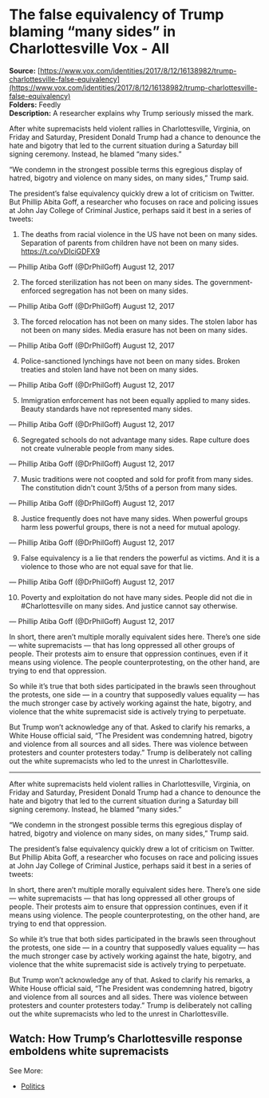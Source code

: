 # The false equivalency of Trump blaming “many sides” in Charlottesville Vox - All

**Source:** [https://www.vox.com/identities/2017/8/12/16138982/trump-charlottesville-false-equivalency](https://www.vox.com/identities/2017/8/12/16138982/trump-charlottesville-false-equivalency)  
**Folders:** Feedly  
**Description:** A researcher explains why Trump seriously missed the mark.

After white supremacists held violent rallies in Charlottesville, Virginia, on Friday and Saturday, President Donald Trump had a chance to denounce the hate and bigotry that led to the current situation during a Saturday bill signing ceremony. Instead, he blamed “many sides.”

“We condemn in the strongest possible terms this egregious display of hatred, bigotry and violence on many sides, on many sides,” Trump said.

The president’s false equivalency quickly drew a lot of criticism on Twitter. But Phillip Abita Goff, a researcher who focuses on race and policing issues at John Jay College of Criminal Justice, perhaps said it best in a series of tweets:

1. The deaths from racial violence in the US have not been on many sides. Separation of parents from children have not been on many sides. https://t.co/vDIciGDFX9

— Phillip Atiba Goff (@DrPhilGoff) August 12, 2017

2. The forced sterilization has not been on many sides. The government-enforced segregation has not been on many sides.

— Phillip Atiba Goff (@DrPhilGoff) August 12, 2017

3. The forced relocation has not been on many sides. The stolen labor has not been on many sides. Media erasure has not been on many sides.

— Phillip Atiba Goff (@DrPhilGoff) August 12, 2017

4. Police-sanctioned lynchings have not been on many sides. Broken treaties and stolen land have not been on many sides.

— Phillip Atiba Goff (@DrPhilGoff) August 12, 2017

5. Immigration enforcement has not been equally applied to many sides. Beauty standards have not represented many sides.

— Phillip Atiba Goff (@DrPhilGoff) August 12, 2017

6. Segregated schools do not advantage many sides. Rape culture does not create vulnerable people from many sides.

— Phillip Atiba Goff (@DrPhilGoff) August 12, 2017

7. Music traditions were not coopted and sold for profit from many sides. The constitution didn't count 3/5ths of a person from many sides.

— Phillip Atiba Goff (@DrPhilGoff) August 12, 2017

8. Justice frequently does not have many sides. When powerful groups harm less powerful groups, there is not a need for mutual apology.

— Phillip Atiba Goff (@DrPhilGoff) August 12, 2017

9. False equivalency is a lie that renders the powerful as victims. And it is a violence to those who are not equal save for that lie.

— Phillip Atiba Goff (@DrPhilGoff) August 12, 2017

10. Poverty and exploitation do not have many sides. People did not die in #Charlottesville on many sides. And justice cannot say otherwise.

— Phillip Atiba Goff (@DrPhilGoff) August 12, 2017

In short, there aren’t multiple morally equivalent sides here. There’s one side — white supremacists — that has long oppressed all other groups of people. Their protests aim to ensure that oppression continues, even if it means using violence. The people counterprotesting, on the other hand, are trying to end that oppression.

So while it’s true that both sides participated in the brawls seen throughout the protests, one side — in a country that supposedly values equality — has the much stronger case by actively working against the hate, bigotry, and violence that the white supremacist side is actively trying to perpetuate.

But Trump won’t acknowledge any of that. Asked to clarify his remarks, a White House official said, “The President was condemning hatred, bigotry and violence from all sources and all sides. There was violence between protesters and counter protesters today.” Trump is deliberately not calling out the white supremacists who led to the unrest in Charlottesville.

---

<div><div><p>After white supremacists held violent rallies in Charlottesville, Virginia, on Friday and Saturday, President Donald Trump had a chance to denounce the hate and bigotry that led to the current situation during a Saturday bill signing ceremony. Instead, he blamed “many sides.”</p></div><div><p>“We condemn in the strongest possible terms this egregious display of hatred, bigotry and violence on many sides, on many sides,” Trump said.</p></div><div><p>The president’s false equivalency quickly drew a lot of criticism on Twitter. But Phillip Abita Goff, a researcher who focuses on race and policing issues at John Jay College of Criminal Justice, perhaps said it best in a series of tweets:</p></div><div><p>In short, there aren’t multiple morally equivalent sides here. There’s one side — white supremacists — that has long oppressed all other groups of people. Their protests aim to ensure that oppression continues, even if it means using violence. The people counterprotesting, on the other hand, are trying to end that oppression.</p></div><div><p>So while it’s true that both sides participated in the brawls seen throughout the protests, one side — in a country that supposedly values equality — has the much stronger case by actively working against the hate, bigotry, and violence that the white supremacist side is actively trying to perpetuate.</p></div><div><p>But Trump won’t acknowledge any of that. Asked to clarify his remarks, a White House official said, “The President was condemning hatred, bigotry and violence from all sources and all sides. There was violence between protesters and counter protesters today.” Trump is deliberately not calling out the white supremacists who led to the unrest in Charlottesville.</p></div><div><div><h2>Watch: How Trump’s Charlottesville response emboldens white supremacists</h2></div></div><div><span>See More:<span> </span></span><ul><li><a href="https://www.vox.com/politics">Politics</a></li></ul></div></div>